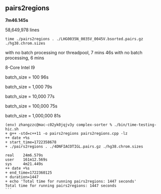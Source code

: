 ## pairs2regions

**7m46.145s**

58,649,978 lines

```Shell
time ./pairs2regions . ./LHG0035N_0035V_0045V.bsorted.pairs.gz ./hg38.chrom.sizes
```

with no batch processing nor threadpool, 7 mins 46s
with no batch processing, 6 mins

8-Core Intel I9

batch_size = 100
96s

batch_size = 1,000
79s

batch_size = 10,000
77s

batch_size = 100,000
75s

batch_size = 1,000,000
81s

````
(env) zhangzzc@mac-c02yk0jqjv3y complex-sorter % ./bin/time-testing-hic.sh
+ g++ -std=c++11 -o pairs2regions pairs2regions.cpp -lz
++ date +%s
+ start_time=1722358678
+ ./pairs2regions . ./4DNFIACOTIGL.pairs.gz ./hg38.chrom.sizes

real    24m6.579s
user    161m12.569s
sys     4m21.449s
++ date +%s
+ end_time=1722360125
+ duration=1447
+ echo 'Total time for running pairs2regions: 1447 seconds'
Total time for running pairs2regions: 1447 seconds
```